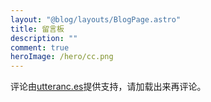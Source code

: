 ```yaml
---
layout: "@blog/layouts/BlogPage.astro"
title: 留言板
description: ""
comment: true
heroImage: /hero/cc.png
---
```


评论由[utteranc.es](https://utteranc.es/)提供支持，请加载出来再评论。